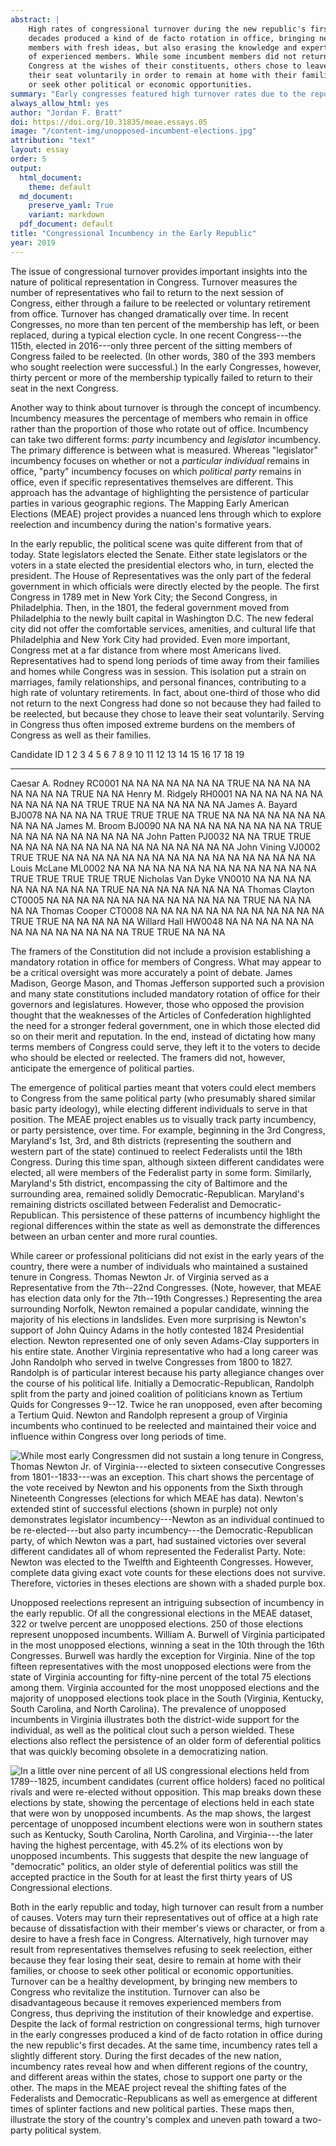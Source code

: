 ```yaml
---
abstract: |
    High rates of congressional turnover during the new republic's first
    decades produced a kind of de facto rotation in office, bringing new
    members with fresh ideas, but also erasing the knowledge and expertise
    of experienced members. While some incumbent members did not return to
    Congress at the wishes of their constituents, others chose to leave
    their seat voluntarily in order to remain at home with their families,
    or seek other political or economic opportunities.
summary: "Early congresses featured high turnover rates due to the republic’s political culture and personal hardships."    
always_allow_html: yes
author: "Jordan F. Bratt"
doi: https://doi.org/10.31835/meae.essays.05
image: "/content-img/unopposed-incumbent-elections.jpg"
attribution: "text"
layout: essay
order: 5
output:
  html_document:
    theme: default
  md_document:
    preserve_yaml: True
    variant: markdown
  pdf_document: default
title: "Congressional Incumbency in the Early Republic"
year: 2019
---
```


The issue of congressional turnover provides important insights into the
nature of political representation in Congress. Turnover measures the
number of representatives who fail to return to the next session of
Congress, either through a failure to be reelected or voluntary
retirement from office. Turnover has changed dramatically over time. In
recent Congresses, no more than ten percent of the membership has left,
or been replaced, during a typical election cycle. In one recent
Congress---the 115th, elected in 2016---only three percent of the
sitting members of Congress failed to be reelected. (In other words, 380
of the 393 members who sought reelection were successful.) In the early
Congresses, however, thirty percent or more of the membership typically
failed to return to their seat in the next Congress.

Another way to think about turnover is through the concept of
incumbency. Incumbency measures the percentage of members who remain in
office rather than the proportion of those who rotate out of office.
Incumbency can take two different forms: *party* incumbency and
*legislator* incumbency. The primary difference is between what is
measured. Whereas "legislator" incumbency focuses on whether or not a
*particular individual* remains in office, "party" incumbency focuses on
which *political party* remains in office, even if specific
representatives themselves are different. This approach has the
advantage of highlighting the persistence of particular parties in
various geographic regions. The Mapping Early American Elections (MEAE)
project provides a nuanced lens through which to explore reelection and
incumbency during the nation's formative years.

In the early republic, the political scene was quite different from that
of today. State legislators elected the Senate. Either state legislators
or the voters in a state elected the presidential electors who, in turn,
elected the president. The House of Representatives was the only part of
the federal government in which officials were directly elected by the
people. The first Congress in 1789 met in New York City; the Second
Congress, in Philadelphia. Then, in the 1801, the federal government
moved from Philadelphia to the newly built capital in Washington D.C.
The new federal city did not offer the comfortable services, amenities,
and cultural life that Philadelphia and New York City had provided. Even
more important, Congress met at a far distance from where most Americans
lived. Representatives had to spend long periods of time away from their
families and homes while Congress was in session. This isolation put a
strain on marriages, family relationships, and personal finances,
contributing to a high rate of voluntary retirements. In fact, about
one-third of those who did not return to the next Congress had done so
not because they had failed to be reelected, but because they chose to
leave their seat voluntarily. Serving in Congress thus often imposed
extreme burdens on the members of Congress as well as their families.

  Candidate           ID       1      2      3      4      5      6      7      8      9      10     11     12     13     14     15     16     17     18     19
  ------------------- -------- ------ ------ ------ ------ ------ ------ ------ ------ ------ ------ ------ ------ ------ ------ ------ ------ ------ ------ ------
  Caesar A. Rodney    RC0001   NA     NA     NA     NA     NA     NA     NA     TRUE   NA     NA     NA     NA     NA     NA     NA     NA     TRUE   NA     NA
  Henry M. Ridgely    RH0001   NA     NA     NA     NA     NA     NA     NA     NA     NA     NA     NA     TRUE   TRUE   NA     NA     NA     NA     NA     NA
  James A. Bayard     BJ0078   NA     NA     NA     NA     TRUE   TRUE   TRUE   NA     TRUE   NA     NA     NA     NA     NA     NA     NA     NA     NA     NA
  James M. Broom      BJ0090   NA     NA     NA     NA     NA     NA     NA     NA     NA     TRUE   NA     NA     NA     NA     NA     NA     NA     NA     NA
  John Patten         PJ0032   NA     NA     TRUE   TRUE   NA     NA     NA     NA     NA     NA     NA     NA     NA     NA     NA     NA     NA     NA     NA
  John Vining         VJ0002   TRUE   TRUE   NA     NA     NA     NA     NA     NA     NA     NA     NA     NA     NA     NA     NA     NA     NA     NA     NA
  Louis McLane        ML0002   NA     NA     NA     NA     NA     NA     NA     NA     NA     NA     NA     NA     NA     NA     TRUE   TRUE   TRUE   TRUE   TRUE
  Nicholas Van Dyke   VN0010   NA     NA     NA     NA     NA     NA     NA     NA     NA     NA     TRUE   NA     NA     NA     NA     NA     NA     NA     NA
  Thomas Clayton      CT0005   NA     NA     NA     NA     NA     NA     NA     NA     NA     NA     NA     NA     NA     TRUE   NA     NA     NA     NA     NA
  Thomas Cooper       CT0008   NA     NA     NA     NA     NA     NA     NA     NA     NA     NA     NA     NA     TRUE   TRUE   NA     NA     NA     NA     NA
  Willard Hall        HW0048   NA     NA     NA     NA     NA     NA     NA     NA     NA     NA     NA     NA     NA     NA     TRUE   TRUE   NA     NA     NA

The framers of the Constitution did not include a provision establishing
a mandatory rotation in office for members of Congress. What may appear
to be a critical oversight was more accurately a point of debate. James
Madison, George Mason, and Thomas Jefferson supported such a provision
and many state constitutions included mandatory rotation of office for
their governors and legislatures. However, those who opposed the
provision thought that the weaknesses of the Articles of Confederation
highlighted the need for a stronger federal government, one in which
those elected did so on their merit and reputation. In the end, instead
of dictating how many terms members of Congress could serve, they left
it to the voters to decide who should be elected or reelected. The
framers did not, however, anticipate the emergence of political parties.

The emergence of political parties meant that voters could elect members
to Congress from the same political party (who presumably shared similar
basic party ideology), while electing different individuals to serve in
that position. The MEAE project enables us to visually track party
incumbency, or party persistence, over time. For example, beginning in
the 3rd Congress, Maryland's 1st, 3rd, and 8th districts (representing
the southern and western part of the state) continued to reelect
Federalists until the 18th Congress. During this time span, although
sixteen different candidates were elected, all were members of the
Federalist party in some form. Similarly, Maryland's 5th district,
encompassing the city of Baltimore and the surrounding area, remained
solidly Democratic-Republican. Maryland's remaining districts oscillated
between Federalist and Democratic-Republican. This persistence of these
patterns of incumbency highlight the regional differences within the
state as well as demonstrate the differences between an urban center and
more rural counties.

While career or professional politicians did not exist in the early
years of the country, there were a number of individuals who maintained
a sustained tenure in Congress. Thomas Newton Jr. of Virginia served as
a Representative from the 7th--22nd Congresses. (Note, however, that
MEAE has election data only for the 7th--19th Congresses.) Representing
the area surrounding Norfolk, Newton remained a popular candidate,
winning the majority of his elections in landslides. Even more
surprising is Newton's support of John Quincy Adams in the hotly
contested 1824 Presidential election. Newton represented one of only
seven Adams-Clay supporters in his entire state. Another Virginia
representative who had a long career was John Randolph who served in
twelve Congresses from 1800 to 1827. Randolph is of particular interest
because his party allegiance changes over the course of his political
life. Initially a Democratic-Republican, Randolph split from the party
and joined coalition of politicians known as Tertium Quids for
Congresses 9--12. Twice he ran unopposed, even after becoming a Tertium
Quid. Newton and Randolph represent a group of Virginia incumbents who
continued to be reelected and maintained their voice and influence
within Congress over long periods of time.

![While most early Congressmen did not sustain a long tenure in
Congress, Thomas Newton Jr. of Virginia---elected to sixteen consecutive
Congresses from 1801--1833---was an exception. This chart shows the
percentage of the vote received by Newton and his opponents from the
Sixth through Nineteenth Congresses (elections for which MEAE has data).
Newton's extended stint of successful elections (shown in purple) not
only demonstrates legislator incumbency---Newton as an individual
continued to be re-elected---but also party incumbency---the
Democratic-Republican party, of which Newton was a part, had sustained
victories over several different candidates all of whom represented the
Federalist Party. Note: Newton was elected to the
<a href="http://earlyamericanelections.org/maps/meae.congressional.congress12.va.county.html">Twelfth
</a> and
<a href="http://earlyamericanelections.org/maps/meae.congressional.congress18.va.county.html">Eighteenth
</a> Congresses. However, complete data giving exact vote counts for
these elections does not survive. Therefore, victories in theses
elections are shown with a shaded purple
box.](/content-img/newton-incumbency.png)

Unopposed reelections represent an intriguing subsection of incumbency
in the early republic. Of all the congressional elections in the MEAE
dataset, 322 or twelve percent are unopposed elections. 250 of those
elections represent unopposed incumbents. William A. Burwell of Virginia
participated in the most unopposed elections, winning a seat in the 10th
through the 16th Congresses. Burwell was hardly the exception for
Virginia. Nine of the top fifteen representatives with the most
unopposed elections were from the state of Virginia accounting for
fifty-nine percent of the total 75 elections among them. Virginia
accounted for the most unopposed elections and the majority of unopposed
elections took place in the South (Virginia, Kentucky, South Carolina,
and North Carolina). The prevalence of unopposed incumbents in Virginia
illustrates both the district-wide support for the individual, as well
as the political clout such a person wielded. These elections also
reflect the persistence of an older form of deferential politics that
was quickly becoming obsolete in a democratizing nation.

![In a little over nine percent of all US congressional elections held
from 1789--1825, incumbent candidates (current office holders) faced no
political rivals and were re-elected without opposition. This map breaks
down these elections by state, showing the percentage of elections held
in each state that were won by unopposed incumbents. As the map shows,
the largest percentage of unopposed incumbent elections were won in
southern states such as Kentucky, South Carolina, North Carolina, and
Virginia---the later having the highest percentage, with 45.2% of its
elections won by unopposed incumbents. This suggests that despite the
new language of "democratic" politics, an older style of deferential
politics was still the accepted practice in the South for at least the
first thirty years of US Congressional
elections.](/content-img/unopposed-incumbent-elections.png)

Both in the early republic and today, high turnover can result from a
number of causes. Voters may turn their representatives out of office at
a high rate because of dissatisfaction with their member's views or
character, or from a desire to have a fresh face in Congress.
Alternatively, high turnover may result from representatives themselves
refusing to seek reelection, either because they fear losing their seat,
desire to remain at home with their families, or choose to seek other
political or economic opportunities. Turnover can be a healthy
development, by bringing new members to Congress who revitalize the
institution. Turnover can also be disadvantageous because it removes
experienced members from Congress, thus depriving the institution of
their knowledge and expertise. Despite the lack of formal restriction on
congressional terms, high turnover in the early congresses produced a
kind of de facto rotation in office during the new republic's first
decades. At the same time, incumbency rates tell a slightly different
story. During the first decades of the new nation, incumbency rates
reveal how and when different regions of the country, and different
areas within the states, chose to support one party or the other. The
maps in the MEAE project reveal the shifting fates of the Federalists
and Democratic-Republicans as well as emergence at different times of
splinter factions and new political parties. These maps then, illustrate
the story of the country's complex and uneven path toward a two-party
political system.
